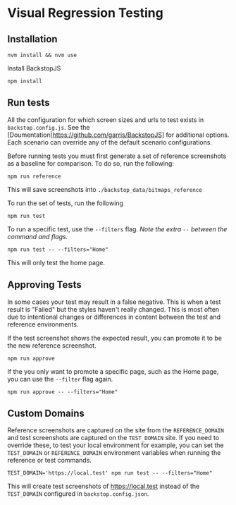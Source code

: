 # Visual Regression Testing

## Installation

```
nvm install && nvm use
```

Install BackstopJS

```
npm install
```

## Run tests

All the configuration for which screen sizes and urls to test exists in `backstop.config.js`. See the [Doumentation|https://github.com/garris/BackstopJS] for additional options.  Each scenario can override any of the default scenario configurations.

Before running tests you must first generate a set of reference screenshots as a baseline for comparison. To do so, run the following:

```
npm run reference
```

This will save screenshots into `./backstop_data/bitmaps_reference`

To run the set of tests, run the following

```
npm run test
```

To run a specific test, use the `--filters` flag. _Note the extra `--` between the command and flags._

```
npm run test -- --filters="Home"
```
This will only test the home page.

## Approving Tests
In some cases your test may result in a false negative. This is when a test result is "Failed" but the styles haven't really changed. This is most often due to intentional changes or differences in content between the test and reference environments.

If the test screenshot shows the expected result, you can promote it to be the new reference screenshot.

```
npm run approve
```

If the you only want to promote a specific page, such as the Home page, you can use the `--filter` flag again.

```
npm run approve -- --filters="Home"
```
## Custom Domains

Reference screenshots are captured on the site from the `REFERENCE_DOMAIN` and test screenshots are captured on the `TEST_DOMAIN` site. If you need to override these, to test your local environment for example, you can set the `TEST_DOMAIN` or `REFERENCE_DOMAIN` environment variables when running the reference or test commands.

```
TEST_DOMAIN='https://local.test' npm run test -- --filters="Home"
```

This will create test screenshots of https://local.test instead of the `TEST_DOMAIN` configured in `backstop.config.json`.
